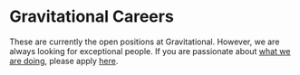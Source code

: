 # Gravitational Careers

These are currently the open positions at Gravitational. However, we are always looking for exceptional people. If you are passionate about <a href="https://goteleport.com/about/">what we are doing</a>, please apply [here](https://jobs.lever.co/teleport).
